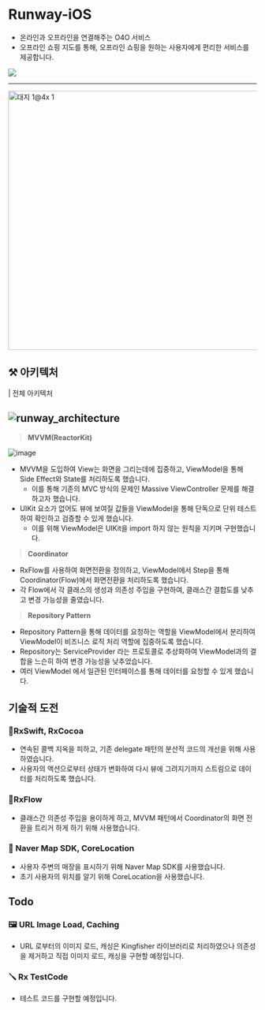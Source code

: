 # Runway-iOS
- 온라인과 오프라인을 연결해주는 O4O 서비스
- 오프라인 쇼핑 지도를 통해, 오프라인 쇼핑을 원하는 사용자에게 편리한 서비스를 제공합니다.

<a href="https://apps.apple.com/us/app/%EB%9F%B0%EC%9B%A8%EC%9D%B4-runway-%EB%82%B4-%EC%86%90-%EC%95%88%EC%9D%98-%EA%B0%84%ED%8E%B8%ED%95%9C-%ED%8C%A8%EC%85%98-%EC%87%BC%ED%95%91-%EC%A7%80%EB%8F%84/id1671808515">
 <img src = "https://user-images.githubusercontent.com/69136340/165884844-de14d6f9-5e3a-4796-b880-f79d88186b27.png">
</a>

---
<img width="526" alt="대지 1@4x 1" src="https://user-images.githubusercontent.com/46420281/227476808-80d481f2-a55f-4522-ba0e-efc7b8b7d8b4.png">

## ⚒ 아키텍처

| 전체 아키텍처

![runway_architecture](https://user-images.githubusercontent.com/46420281/228124620-0e3f8f20-13f2-47b8-88f5-09b435e9dbfc.png)
---
> **MVVM(ReactorKit)**

 ![image](https://user-images.githubusercontent.com/46420281/227477622-78ab297d-f315-4048-ae9b-e40e7d925272.png)
 - MVVM을 도입하여 View는 화면을 그리는데에 집중하고, ViewModel을 통해 Side Effect와 State를 처리하도록 했습니다.
   - 이를 통해 기존의 MVC 방식의 문제인 Massive ViewController 문제를 해결하고자 했습니다.
 - UIKit 요소가 없어도 뷰에 보여질 값들을 ViewModel을 통해 단독으로 단위 테스트하여 확인하고 검증할 수 있게 했습니다.
   - 이를 위해 ViewModel은 UIKit을 import 하지 않는 원칙을 지키며 구현했습니다.
 
> **Coordinator**
 - RxFlow를 사용하여 화면전환을 정의하고, ViewModel에서 Step을 통해 Coordinator(Flow)에서 화면전환을 처리하도록 했습니다. 
 - 각 Flow에서 각 클래스의 생성과 의존성 주입을 구현하여, 클래스간 결합도를 낮추고 변경 가능성을 줄였습니다.
 
> **Repository Pattern**
- Repository Pattern을 통해 데이터를 요청하는 역할을 ViewModel에서 분리하여 ViewModel이 비즈니스 로직 처리 역할에 집중하도록 했습니다.
- Repository는 ServiceProvider 라는 프로토콜로 추상화하여 ViewModel과의 결합을 느슨히 하여 변경 가능성을 낮추었습니다.
- 여러 ViewModel 에서 일관된 인터페이스를 통해 데이터를 요청할 수 있게 했습니다.

## 기술적 도전
### 🔬RxSwift, RxCocoa
- 연속된 콜백 지옥을 피하고, 기존 delegate 패턴의 분산적 코드의 개선을 위해 사용하였습니다.
- 사용자의 액션으로부터 상태가 변화하여 다시 뷰에 그려지기까지 스트림으로 데이터를 처리하도록 했습니다.

### 🔬RxFlow
- 클래스간 의존성 주입을 용이하게 하고, MVVM 패턴에서 Coordinator의 화면 전환을 트리거 하게 하기 위해 사용했습니다.

### 🔬 Naver Map SDK, CoreLocation
- 사용자 주변의 매장을 표시하기 위해 Naver Map SDK를 사용했습니다.
- 초기 사용자의 위치를 알기 위해 CoreLocation을 사용했습니다.

## Todo
### 🖼️ URL Image Load, Caching
- URL 로부터의 이미지 로드, 캐싱은 Kingfisher 라이브러리로 처리하였으나 의존성을 제거하고 직접 이미지 로드, 캐싱을 구현할 예정입니다.

### 🪛 Rx TestCode
- 테스트 코드를 구현할 예정입니다.
